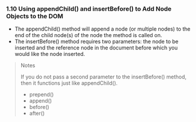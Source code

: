 ### 1.10 Using appendChild() and insertBefore() to Add Node Objects to the DOM

* The appendChild() method will append a node (or multiple nodes) to the end of the child node(s) of the node the method is called on.
* The insertBefore() method requires two parameters: the node to be inserted and the reference node in the document before which you would like the node inserted.

> Notes
>
> If you do not pass a second parameter to the insertBefore() method, then it functions just like appendChild().
>
> * prepend()
> * append()
> * before()
> * after()